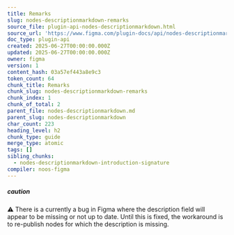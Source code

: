 ```yaml
---
title: Remarks
slug: nodes-descriptionmarkdown-remarks
source_file: plugin-api-nodes-descriptionmarkdown.html
source_url: 'https://www.figma.com/plugin-docs/api/nodes-descriptionmarkdown/'
doc_type: plugin-api
created: 2025-06-27T00:00:00.000Z
updated: 2025-06-27T00:00:00.000Z
owner: figma
version: 1
content_hash: 03a57ef443a8e9c3
token_count: 64
chunk_title: Remarks
chunk_slug: nodes-descriptionmarkdown-remarks
chunk_index: 1
chunk_of_total: 2
parent_file: nodes-descriptionmarkdown.md
parent_slug: nodes-descriptionmarkdown
char_count: 223
heading_level: h2
chunk_type: guide
merge_type: atomic
tags: []
sibling_chunks:
  - nodes-descriptionmarkdown-introduction-signature
compiler: noos-figma
---
```


##### caution

⚠️ There is a currently a bug in Figma where the description field will appear to be missing or not up to date. Until this is fixed, the workaround is to re-publish nodes for which the description is missing.
